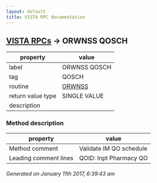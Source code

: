 ```yaml
---
layout: default
title: VISTA RPC documentation
---
```




## [VISTA RPCs](TableOfContent.md) &#8594; ORWNSS QOSCH 

 property | value 
--- | --- 
 label | ORWNSS QOSCH
 tag | QOSCH
 routine | [ORWNSS](http://code.osehra.org/dox/Routine_ORWNSS_source.html)
 return value type | SINGLE VALUE
 description | 


### Method description

 property | value 
--- | --- 
 Method comment | Validate IM QO schedule
 Leading comment lines | QOID: Inpt Pharmacy QO




 ###### Generated on January 11th 2017, 6:39:43 am